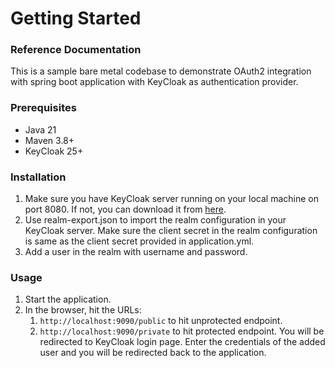 # Getting Started

### Reference Documentation

This is a sample bare metal codebase to demonstrate OAuth2 integration with spring boot application with KeyCloak as authentication provider.

### Prerequisites

- Java 21
- Maven 3.8+
- KeyCloak 25+

### Installation

1. Make sure you have KeyCloak server running on your local machine on port 8080. If not, you can download it from [here](https://www.keycloak.org/downloads).
2. Use realm-export.json to import the realm configuration in your KeyCloak server. Make sure the client secret in the realm configuration is same as the client secret provided in application.yml.
3. Add a user in the realm with username and password.

### Usage

1. Start the application.
2. In the browser, hit the URLs:
   1. `http://localhost:9090/public` to hit unprotected endpoint.
   2. `http://localhost:9090/private` to hit protected endpoint. You will be redirected to KeyCloak login page. Enter the credentials of the added user and you will be redirected back to the application.